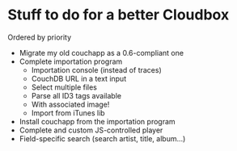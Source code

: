 # Stuff to do for a better Cloudbox

Ordered by priority

* Migrate my old couchapp as a 0.6-compliant one
* Complete importation program
	* Importation console (instead of traces)
	* CouchDB URL in a text input
	* Select multiple files
	* Parse all ID3 tags available
	* With associated image!
	* Import from iTunes lib
* Install couchapp from the importation program
* Complete and custom JS-controlled player
* Field-specific search (search artist, title, album...)
